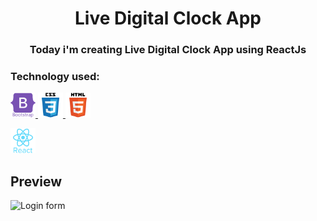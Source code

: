 <h1 align="center">Live Digital Clock App</h1>
<h3 align="center">Today i'm creating Live Digital Clock App using ReactJs</h3>
<h3 align="left">Technology used:</h3>
<p align="left"> <a href="https://getbootstrap.com" target="_blank" rel="noreferrer"> <img src="https://raw.githubusercontent.com/devicons/devicon/master/icons/bootstrap/bootstrap-plain-wordmark.svg" alt="bootstrap" width="40" height="40"/> </a> <a href="https://www.w3schools.com/css/" target="_blank" rel="noreferrer"> <img src="https://raw.githubusercontent.com/devicons/devicon/master/icons/css3/css3-original-wordmark.svg" alt="css3" width="40" height="40"/> </a>  <a href="https://www.w3.org/html/" target="_blank" rel="noreferrer"> <img src="https://raw.githubusercontent.com/devicons/devicon/master/icons/html5/html5-original-wordmark.svg" alt="html5" width="40" height="40"/> </a> </p><p align="left"> <a href="https://reactjs.org/" target="_blank" rel="noreferrer"> <img src="https://raw.githubusercontent.com/devicons/devicon/master/icons/react/react-original-wordmark.svg" alt="react" width="40" height="40"/> </a> </p>

<h2>Preview</h2>

<img src="https://1.bp.blogspot.com/-NjIYas9HPi8/YVAVvHNCfcI/AAAAAAAAJ1c/rGCDt7gV384fhRvVrGmdUkQF3IHgxckgACLcBGAsYHQ/w400-h193/1.png" alt="Login form" width="500" height="auto"/>
